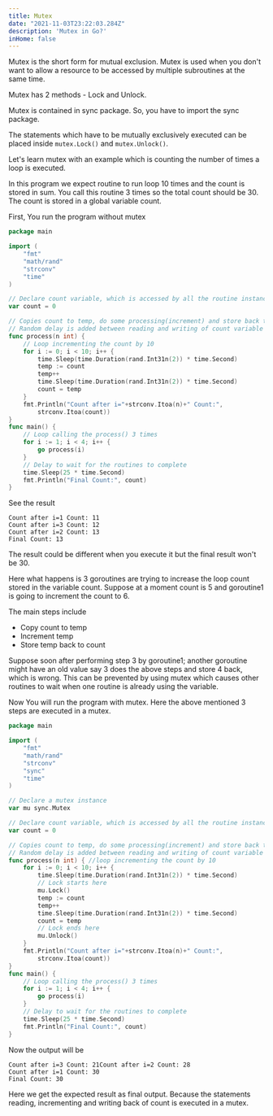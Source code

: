 ```yaml
---
title: Mutex
date: "2021-11-03T23:22:03.284Z"
description: 'Mutex in Go?'
inHome: false
---
```


Mutex is the short form for mutual exclusion. Mutex is used when you don't want to allow a resource to be accessed by multiple subroutines at the same time. 

Mutex has 2 methods - Lock and Unlock.

Mutex is contained in sync package. So, you have to import the sync package. 

The statements which have to be mutually exclusively executed can be placed inside
`mutex.Lock()` and `mutex.Unlock()`.

Let's learn mutex with an example which is counting the number of times a loop is executed. 

In this program we expect routine to run loop 10 times and the count is stored in sum. You call this routine 3 times so the total count should be 30. The count is stored in a global variable count.

First, You run the program without mutex

```go
package main

import (
	"fmt"
	"math/rand"
	"strconv"
	"time"
)

// Declare count variable, which is accessed by all the routine instances
var count = 0

// Copies count to temp, do some processing(increment) and store back to count
// Random delay is added between reading and writing of count variable
func process(n int) {
	// Loop incrementing the count by 10
	for i := 0; i < 10; i++ {
		time.Sleep(time.Duration(rand.Int31n(2)) * time.Second)
		temp := count
		temp++
		time.Sleep(time.Duration(rand.Int31n(2)) * time.Second)
		count = temp
	}
	fmt.Println("Count after i="+strconv.Itoa(n)+" Count:",
		strconv.Itoa(count))
}
func main() {
	// Loop calling the process() 3 times
	for i := 1; i < 4; i++ {
		go process(i)
	}
	// Delay to wait for the routines to complete
	time.Sleep(25 * time.Second)
	fmt.Println("Final Count:", count)
}
```

See the result

```
Count after i=1 Count: 11
Count after i=3 Count: 12
Count after i=2 Count: 13
Final Count: 13
```

The result could be different when you execute it but the final result won't be 30.

Here what happens is 3 goroutines are trying to increase the loop count stored in the variable count. Suppose at a moment count is 5 and goroutine1 is going to increment the count to 6. 

The main steps include 
- Copy count to temp
- Increment temp
- Store temp back to count

Suppose soon after performing step 3 by goroutine1; another goroutine might have an old value say 3 does the above steps and store 4 back, which is wrong. This can be prevented by using mutex which causes other routines to wait when one routine is already using the variable.

Now You will run the program with mutex. Here the above mentioned 3 steps are executed in a mutex.

```go
package main

import (
	"fmt"
	"math/rand"
	"strconv"
	"sync"
	"time"
)

// Declare a mutex instance
var mu sync.Mutex

// Declare count variable, which is accessed by all the routine instances
var count = 0

// Copies count to temp, do some processing(increment) and store back to count
// Random delay is added between reading and writing of count variable
func process(n int) { //loop incrementing the count by 10
	for i := 0; i < 10; i++ {
		time.Sleep(time.Duration(rand.Int31n(2)) * time.Second)
		// Lock starts here
		mu.Lock()
		temp := count
		temp++
		time.Sleep(time.Duration(rand.Int31n(2)) * time.Second)
		count = temp
		// Lock ends here
		mu.Unlock()
	}
	fmt.Println("Count after i="+strconv.Itoa(n)+" Count:",
		strconv.Itoa(count))
}
func main() {
	// Loop calling the process() 3 times
	for i := 1; i < 4; i++ {
		go process(i)
	}
	// Delay to wait for the routines to complete
	time.Sleep(25 * time.Second)
	fmt.Println("Final Count:", count)
}
```

Now the output will be

```
Count after i=3 Count: 21Count after i=2 Count: 28
Count after i=1 Count: 30
Final Count: 30
```

Here we get the expected result as final output. Because the statements reading, incrementing and writing back of count is executed in a mutex.

